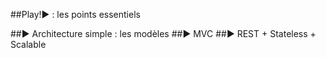 ##Play!► : les points essentiels

##► Architecture simple : les modèles
##► MVC
##► REST + Stateless + Scalable
